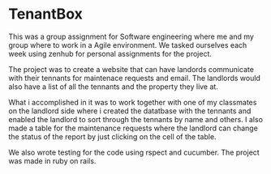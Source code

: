# TenantBox

This was a group assignment for Software engineering where me and my group where to work in a Agile environment.
We tasked ourselves each week using zenhub for personal assignments for the project.

The project was to create a website that can have landords communicate with their tennants for maintenace requests and email. The landlords 
would also have a list of all the tennants and the property they live at. 

What i accomplished in it was to work together with one of my classmates on the landlord side where i created the datatbase with the tennants
and enabled the landlord to sort through the tennants by name and others. I also made a table for the maintenance requests where the 
landlord can change the status of the report by just clicking on the cell of the table.

We also wrote testing for the code using rspect and cucumber.
The project was made in ruby on rails. 